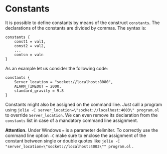 # Constants

It is possible to define constants by means of the construct `constants`. The declarations of the constants are divided by commas. The syntax is:

```text
constants {
    const1 = val1,
    const2 = val2,
    ...
    contsn = valn
}
```

As an example let us consider the following code:

```text
constants {
    Server_location = "socket://localhost:8080",
    ALARM_TIMEOUT = 2000,
    standard_gravity = 9.8
}
```

Constants might also be assigned on the command line. Just call a program using `jolie -C server_location=\"socket://localhost:4003\" program.ol` to override `Server_location`. We can even remove its declaration from the `constants` list in case of a mandatory command line assignment.

**Attention.** Under Windows `=` is a parameter delimiter. To correctly use the command line option `-C` make sure to enclose the assignment of the constant between single or double quotes like `jolie -C "server_location=\"socket://localhost:4003\"" program.ol` .

